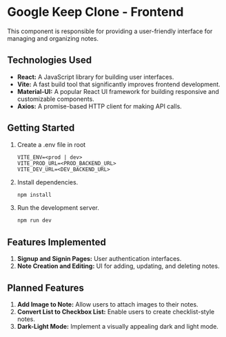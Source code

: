# Google Keep Clone - Frontend

This component is responsible for providing a user-friendly interface for managing and organizing notes.

## Technologies Used

- **React:** A JavaScript library for building user interfaces.
- **Vite:** A fast build tool that significantly improves frontend development.
- **Material-UI:** A popular React UI framework for building responsive and customizable components.
- **Axios:** A promise-based HTTP client for making API calls.

## Getting Started

1. Create a .env file in root

   ```.env
   VITE_ENV=<prod | dev>
   VITE_PROD_URL=<PROD_BACKEND_URL>
   VITE_DEV_URL=<DEV_BACKEND_URL>
   ```

2. Install dependencies.

   ```bash
   npm install
   ```

3. Run the development server.

   ```bash
   npm run dev
   ```

## Features Implemented

1. **Signup and Signin Pages:** User authentication interfaces.
2. **Note Creation and Editing:** UI for adding, updating, and deleting notes.

## Planned Features

1. **Add Image to Note:** Allow users to attach images to their notes.
2. **Convert List to Checkbox List:** Enable users to create checklist-style notes.
3. **Dark-Light Mode:** Implement a visually appealing dark and light mode.
